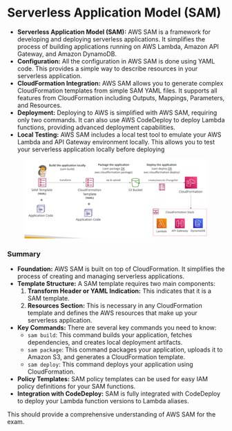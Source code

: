 # Serverless Application Model (SAM)

* **Serverless Application Model (SAM):** AWS SAM is a framework for developing and deploying serverless applications. It simplifies the process of building applications running on AWS Lambda, Amazon API Gateway, and Amazon DynamoDB.
* **Configuration:** All the configuration in AWS SAM is done using YAML code. This provides a simple way to describe resources in your serverless application.
* **CloudFormation Integration:** AWS SAM allows you to generate complex CloudFormation templates from simple SAM YAML files. It supports all features from CloudFormation including Outputs, Mappings, Parameters, and Resources.
* **Deployment:** Deploying to AWS is simplified with AWS SAM, requiring only two commands. It can also use AWS CodeDeploy to deploy Lambda functions, providing advanced deployment capabilities.
* **Local Testing:** AWS SAM includes a local test tool to emulate your AWS Lambda and API Gateway environment locally. This allows you to test your serverless application locally before deploying

<figure><img src="../../.gitbook/assets/image (168).png" alt=""><figcaption></figcaption></figure>

### Summary

* **Foundation:** AWS SAM is built on top of CloudFormation. It simplifies the process of creating and managing serverless applications.
* **Template Structure:** A SAM template requires two main components:
  1. **Transform Header or YAML Indication:** This indicates that it is a SAM template.
  2. **Resources Section:** This is necessary in any CloudFormation template and defines the AWS resources that make up your serverless application.
* **Key Commands:** There are several key commands you need to know:
  * `sam build`: This command builds your application, fetches dependencies, and creates local deployment artifacts.
  * `sam package`: This command packages your application, uploads it to Amazon S3, and generates a CloudFormation template.
  * `sam deploy`: This command deploys your application using CloudFormation.
* **Policy Templates:** SAM policy templates can be used for easy IAM policy definitions for your SAM functions.
* **Integration with CodeDeploy:** SAM is fully integrated with CodeDeploy to deploy your Lambda function versions to Lambda aliases.

This should provide a comprehensive understanding of AWS SAM for the exam.
